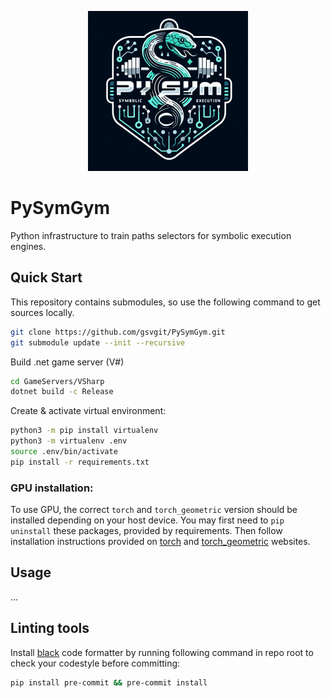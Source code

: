<p align="center">
  <img src="./resources/logo.png" width="256">
</p>

# PySymGym
Python infrastructure to train paths selectors for symbolic execution engines.


## Quick Start


This repository contains submodules, so use the following command to get sources locally. 
```sh
git clone https://github.com/gsvgit/PySymGym.git
git submodule update --init --recursive
```

Build .net game server (V#)
```sh
cd GameServers/VSharp
dotnet build -c Release
```

Create & activate virtual environment:
```bash
python3 -m pip install virtualenv
python3 -m virtualenv .env
source .env/bin/activate
pip install -r requirements.txt
```

### GPU installation:

To use GPU, the correct `torch` and `torch_geometric` version should be installed depending on your host device. You may first need to `pip uninstall` these packages, provided by requirements.
Then follow installation instructions provided on [torch](https://pytorch.org/get-started/locally/) and [torch_geometric](https://pytorch-geometric.readthedocs.io/en/stable/install/installation.html#installation-from-wheels) websites.

## Usage

...

## Linting tools

Install [black](https://github.com/psf/black) code formatter by running following command in repo root to check your codestyle before committing:
```sh
pip install pre-commit && pre-commit install
```
